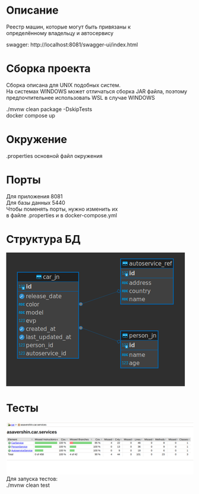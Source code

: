 # Описание
Реестр машин, которые могут быть привязаны к   
определённому владельцу и автосервису

swagger: http://localhost:8081/swagger-ui/index.html

# Сборка проекта
Сборка описана для UNIX подобных систем.  
На системах WINDOWS может отличаться сборка JAR файла, поэтому
предпочтительнее использовать WSL в случае WINDOWS 

./mvnw clean package -DskipTests  
docker compose up
# Окружение
.properties основной файл окружения  
# Порты
Для приложения 8081  
Для базы данных 5440  
Чтобы поменять порты, нужно изменить их  
в файле .properties и в docker-compose.yml
# Структура БД
![img.png](img.png)

# Тесты
![img_1.png](img_1.png)  
Для запуска тестов:  
./mvnw clean test

